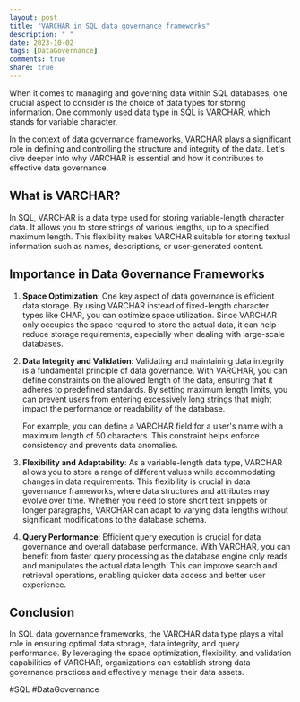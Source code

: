 ```yaml
---
layout: post
title: "VARCHAR in SQL data governance frameworks"
description: " "
date: 2023-10-02
tags: [DataGovernance]
comments: true
share: true
---
```


When it comes to managing and governing data within SQL databases, one crucial aspect to consider is the choice of data types for storing information. One commonly used data type in SQL is VARCHAR, which stands for variable character.

In the context of data governance frameworks, VARCHAR plays a significant role in defining and controlling the structure and integrity of the data. Let's dive deeper into why VARCHAR is essential and how it contributes to effective data governance.

## What is VARCHAR?

In SQL, VARCHAR is a data type used for storing variable-length character data. It allows you to store strings of various lengths, up to a specified maximum length. This flexibility makes VARCHAR suitable for storing textual information such as names, descriptions, or user-generated content.

## Importance in Data Governance Frameworks

1. **Space Optimization**: One key aspect of data governance is efficient data storage. By using VARCHAR instead of fixed-length character types like CHAR, you can optimize space utilization. Since VARCHAR only occupies the space required to store the actual data, it can help reduce storage requirements, especially when dealing with large-scale databases.

2. **Data Integrity and Validation**: Validating and maintaining data integrity is a fundamental principle of data governance. With VARCHAR, you can define constraints on the allowed length of the data, ensuring that it adheres to predefined standards. By setting maximum length limits, you can prevent users from entering excessively long strings that might impact the performance or readability of the database.

    For example, you can define a VARCHAR field for a user's name with a maximum length of 50 characters. This constraint helps enforce consistency and prevents data anomalies.

3. **Flexibility and Adaptability**: As a variable-length data type, VARCHAR allows you to store a range of different values while accommodating changes in data requirements. This flexibility is crucial in data governance frameworks, where data structures and attributes may evolve over time. Whether you need to store short text snippets or longer paragraphs, VARCHAR can adapt to varying data lengths without significant modifications to the database schema.

4. **Query Performance**: Efficient query execution is crucial for data governance and overall database performance. With VARCHAR, you can benefit from faster query processing as the database engine only reads and manipulates the actual data length. This can improve search and retrieval operations, enabling quicker data access and better user experience.

## Conclusion

In SQL data governance frameworks, the VARCHAR data type plays a vital role in ensuring optimal data storage, data integrity, and query performance. By leveraging the space optimization, flexibility, and validation capabilities of VARCHAR, organizations can establish strong data governance practices and effectively manage their data assets.

#SQL #DataGovernance